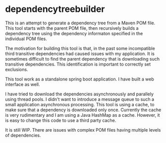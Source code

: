 # dependencytreebuilder
This is an attempt to generate a dependency tree from a Maven POM file. This tool starts with the parent POM file, then recursively builds a dependency tree 
using the dependency informaton specified in the individual POM files. 

The motivation for building this tool is that, in the past some incompatible third transitive dependencies had caused issues with my application. It is sometimes
difficult to find the parent dependency that is downloading such transitive dependencies. This identification is important to correctly set exclusions.

This tool work as a standalone spring boot application. I have built a web interface as well. 

I have tried to download the dependencies asynchronously and parallely using thread pools. I didn't want to introduce a message queue to such a small application
asynchronous processing. This tool is using a cache, to make sure that a dependency is downloaded only once. Currently the cache is very rudimentary and I am using 
a Java HashMap as a cache. However, it is easy to change this code to use a third party cache.

It is still WIP. There are issues with complex POM files having multiple levels of dependencies.
